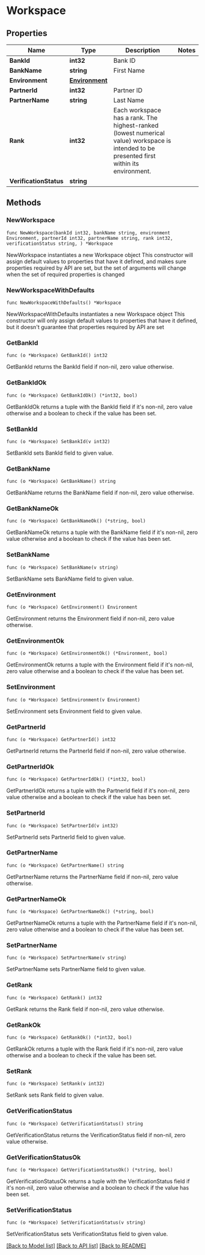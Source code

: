 # Workspace

## Properties

Name | Type | Description | Notes
------------ | ------------- | ------------- | -------------
**BankId** | **int32** | Bank ID | 
**BankName** | **string** | First Name | 
**Environment** | [**Environment**](Environment.md) |  | 
**PartnerId** | **int32** | Partner ID | 
**PartnerName** | **string** | Last Name | 
**Rank** | **int32** | Each workspace has a rank. The highest-ranked (lowest numerical value) workspace is intended to be presented first within its environment.  | 
**VerificationStatus** | **string** |  | 

## Methods

### NewWorkspace

`func NewWorkspace(bankId int32, bankName string, environment Environment, partnerId int32, partnerName string, rank int32, verificationStatus string, ) *Workspace`

NewWorkspace instantiates a new Workspace object
This constructor will assign default values to properties that have it defined,
and makes sure properties required by API are set, but the set of arguments
will change when the set of required properties is changed

### NewWorkspaceWithDefaults

`func NewWorkspaceWithDefaults() *Workspace`

NewWorkspaceWithDefaults instantiates a new Workspace object
This constructor will only assign default values to properties that have it defined,
but it doesn't guarantee that properties required by API are set

### GetBankId

`func (o *Workspace) GetBankId() int32`

GetBankId returns the BankId field if non-nil, zero value otherwise.

### GetBankIdOk

`func (o *Workspace) GetBankIdOk() (*int32, bool)`

GetBankIdOk returns a tuple with the BankId field if it's non-nil, zero value otherwise
and a boolean to check if the value has been set.

### SetBankId

`func (o *Workspace) SetBankId(v int32)`

SetBankId sets BankId field to given value.


### GetBankName

`func (o *Workspace) GetBankName() string`

GetBankName returns the BankName field if non-nil, zero value otherwise.

### GetBankNameOk

`func (o *Workspace) GetBankNameOk() (*string, bool)`

GetBankNameOk returns a tuple with the BankName field if it's non-nil, zero value otherwise
and a boolean to check if the value has been set.

### SetBankName

`func (o *Workspace) SetBankName(v string)`

SetBankName sets BankName field to given value.


### GetEnvironment

`func (o *Workspace) GetEnvironment() Environment`

GetEnvironment returns the Environment field if non-nil, zero value otherwise.

### GetEnvironmentOk

`func (o *Workspace) GetEnvironmentOk() (*Environment, bool)`

GetEnvironmentOk returns a tuple with the Environment field if it's non-nil, zero value otherwise
and a boolean to check if the value has been set.

### SetEnvironment

`func (o *Workspace) SetEnvironment(v Environment)`

SetEnvironment sets Environment field to given value.


### GetPartnerId

`func (o *Workspace) GetPartnerId() int32`

GetPartnerId returns the PartnerId field if non-nil, zero value otherwise.

### GetPartnerIdOk

`func (o *Workspace) GetPartnerIdOk() (*int32, bool)`

GetPartnerIdOk returns a tuple with the PartnerId field if it's non-nil, zero value otherwise
and a boolean to check if the value has been set.

### SetPartnerId

`func (o *Workspace) SetPartnerId(v int32)`

SetPartnerId sets PartnerId field to given value.


### GetPartnerName

`func (o *Workspace) GetPartnerName() string`

GetPartnerName returns the PartnerName field if non-nil, zero value otherwise.

### GetPartnerNameOk

`func (o *Workspace) GetPartnerNameOk() (*string, bool)`

GetPartnerNameOk returns a tuple with the PartnerName field if it's non-nil, zero value otherwise
and a boolean to check if the value has been set.

### SetPartnerName

`func (o *Workspace) SetPartnerName(v string)`

SetPartnerName sets PartnerName field to given value.


### GetRank

`func (o *Workspace) GetRank() int32`

GetRank returns the Rank field if non-nil, zero value otherwise.

### GetRankOk

`func (o *Workspace) GetRankOk() (*int32, bool)`

GetRankOk returns a tuple with the Rank field if it's non-nil, zero value otherwise
and a boolean to check if the value has been set.

### SetRank

`func (o *Workspace) SetRank(v int32)`

SetRank sets Rank field to given value.


### GetVerificationStatus

`func (o *Workspace) GetVerificationStatus() string`

GetVerificationStatus returns the VerificationStatus field if non-nil, zero value otherwise.

### GetVerificationStatusOk

`func (o *Workspace) GetVerificationStatusOk() (*string, bool)`

GetVerificationStatusOk returns a tuple with the VerificationStatus field if it's non-nil, zero value otherwise
and a boolean to check if the value has been set.

### SetVerificationStatus

`func (o *Workspace) SetVerificationStatus(v string)`

SetVerificationStatus sets VerificationStatus field to given value.



[[Back to Model list]](../README.md#documentation-for-models) [[Back to API list]](../README.md#documentation-for-api-endpoints) [[Back to README]](../README.md)


